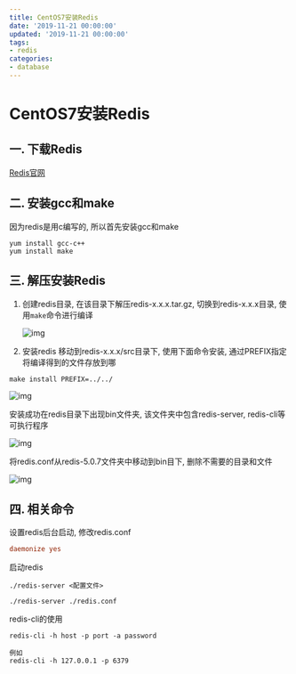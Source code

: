 ```yaml
---
title: CentOS7安装Redis
date: '2019-11-21 00:00:00'
updated: '2019-11-21 00:00:00'
tags:
- redis
categories:
- database
---
```


# CentOS7安装Redis

## 一. 下载Redis

[Redis官网](https://redis.io/)

## 二. 安装gcc和make

因为redis是用c编写的, 所以首先安装gcc和make

```
yum install gcc-c++
yum install make
```

## 三. 解压安装Redis

1. 创建redis目录, 在该目录下解压redis-x.x.x.tar.gz, 切换到redis-x.x.x目录, 使用`make`命令进行编译 

   ![img](https://gitee.com/swang-harbin/pic-bed/raw/master/images/2021/20210222192740.png)

2. 安装redis 移动到redis-x.x.x/src目录下, 使用下面命令安装, 通过PREFIX指定将编译得到的文件存放到哪

```shell
make install PREFIX=../../
```

![img](https://gitee.com/swang-harbin/pic-bed/raw/master/images/2021/20210222192754.png)

安装成功在redis目录下出现bin文件夹, 该文件夹中包含redis-server, redis-cli等可执行程序

![img](https://gitee.com/swang-harbin/pic-bed/raw/master/images/2021/20210222192806.png)

将redis.conf从redis-5.0.7文件夹中移动到bin目下, 删除不需要的目录和文件

![img](https://gitee.com/swang-harbin/pic-bed/raw/master/images/2021/20210222192819.png)

## 四. 相关命令

设置redis后台启动, 修改redis.conf

```conf
daemonize yes
```

启动redis

```shell
./redis-server <配置文件>

./redis-server ./redis.conf
```

redis-cli的使用

```shell
redis-cli -h host -p port -a password

例如
redis-cli -h 127.0.0.1 -p 6379
```
